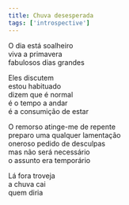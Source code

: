 ```yaml
---
title: Chuva desesperada
tags: ['introspective']
---
```


O dia está soalheiro  
viva a primavera  
fabulosos dias grandes  
 
Eles discutem  
estou habituado  
dizem que é normal  
é o tempo a andar  
é a consumição de estar  

O remorso atinge-me de repente  
preparo uma qualquer lamentação  
oneroso pedido de desculpas  
mas não será necessário  
o assunto era temporário  

Lá fora troveja  
a chuva cai  
quem diria  